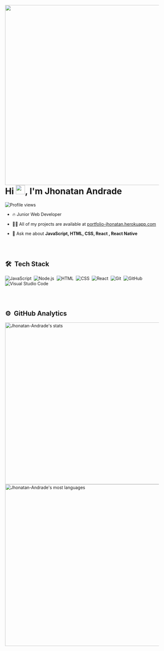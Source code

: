 <img align="right" height="590em" src="https://raw.githubusercontent.com/gist/Jhonatan-Andrade/14cbb536d991eac2f3814f1c46312f9f/raw/2f9cd9c6e70fadd27be004f008043dc072b823f1/card.svg"/>
<h1 align="left">Hi <img src="https://raw.githubusercontent.com/kaueMarques/kaueMarques/master/hi.gif" width="30px">, I'm Jhonatan Andrade</h1>
<p align="left"> <img src="https://komarev.com/ghpvc/?username=maykbrito&color=yellow" alt="Profile views" /> </p>

- 🔥 Junior Web Developer 

- 👨‍💻 All of my projects are available at [portfolio-jhonatan.herokuapp.com](https://maykbrito.dev)

- 💬 Ask me about **JavaScript, HTML, CSS, React , React Native**

<br><br>

## 🛠 &nbsp;Tech Stack

![JavaScript](https://img.shields.io/badge/-JavaScript-05122A?style=flat&logo=javascript)&nbsp;
![Node.js](https://img.shields.io/badge/-Node.js-05122A?style=flat&logo=node.js)&nbsp;
![HTML](https://img.shields.io/badge/-HTML-05122A?style=flat&logo=HTML5)&nbsp;
![CSS](https://img.shields.io/badge/-CSS-05122A?style=flat&logo=CSS3&logoColor=1572B6)&nbsp;
![React](https://img.shields.io/badge/-React-05122A?style=flat&logo=react)&nbsp;
![Git](https://img.shields.io/badge/-Git-05122A?style=flat&logo=git)&nbsp;
![GitHub](https://img.shields.io/badge/-GitHub-05122A?style=flat&logo=github)&nbsp;
![Visual Studio Code](https://img.shields.io/badge/-Visual%20Studio%20Code-05122A?style=flat&logo=visual-studio-code&logoColor=007ACC)&nbsp;

<br><br>

## ⚙️ &nbsp;GitHub Analytics

<p align="left">
<img width="530em" src="https://github-readme-stats.vercel.app/api?username=Jhonatan-Andrade&show_icons=true&theme=vision-friendly-dark" alt="Jhonatan-Andrade's stats"/>
<img width="530em" src="https://github-readme-stats.vercel.app/api/top-langs/?username=Jhonatan-Andrade&layout=compact&theme=vision-friendly-dark" alt="Jhonatan-Andrade's most languages"/>
</p>



